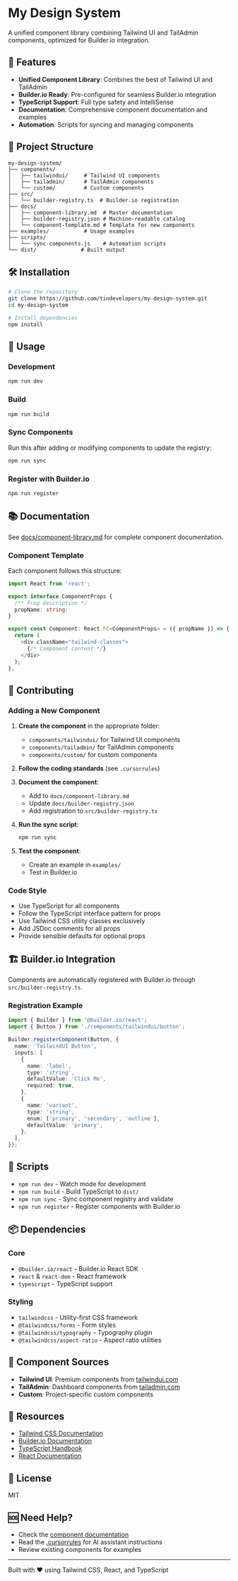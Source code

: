 # My Design System

A unified component library combining Tailwind UI and TailAdmin components, optimized for Builder.io integration.

## 🚀 Features

- **Unified Component Library**: Combines the best of Tailwind UI and TailAdmin
- **Builder.io Ready**: Pre-configured for seamless Builder.io integration
- **TypeScript Support**: Full type safety and IntelliSense
- **Documentation**: Comprehensive component documentation and examples
- **Automation**: Scripts for syncing and managing components

## 📁 Project Structure

```
my-design-system/
├── components/
│   ├── tailwindui/     # Tailwind UI components
│   ├── tailadmin/      # TailAdmin components
│   └── custom/         # Custom components
├── src/
│   └── builder-registry.ts  # Builder.io registration
├── docs/
│   ├── component-library.md  # Master documentation
│   ├── builder-registry.json # Machine-readable catalog
│   └── component-template.md # Template for new components
├── examples/           # Usage examples
├── scripts/
│   └── sync-components.js    # Automation scripts
└── dist/              # Built output
```

## 🛠️ Installation

```bash
# Clone the repository
git clone https://github.com/tindevelopers/my-design-system.git
cd my-design-system

# Install dependencies
npm install
```

## 📝 Usage

### Development

```bash
npm run dev
```

### Build

```bash
npm run build
```

### Sync Components

Run this after adding or modifying components to update the registry:

```bash
npm run sync
```

### Register with Builder.io

```bash
npm run register
```

## 📚 Documentation

See [docs/component-library.md](docs/component-library.md) for complete component documentation.

### Component Template

Each component follows this structure:

```typescript
import React from 'react';

export interface ComponentProps {
  /** Prop description */
  propName: string;
}

export const Component: React.FC<ComponentProps> = ({ propName }) => {
  return (
    <div className="tailwind-classes">
      {/* Component content */}
    </div>
  );
};
```

## 🤝 Contributing

### Adding a New Component

1. **Create the component** in the appropriate folder:
   - `components/tailwindui/` for Tailwind UI components
   - `components/tailadmin/` for TailAdmin components
   - `components/custom/` for custom components

2. **Follow the coding standards** (see `.cursorrules`)

3. **Document the component**:
   - Add to `docs/component-library.md`
   - Update `docs/builder-registry.json`
   - Add registration to `src/builder-registry.ts`

4. **Run the sync script**:
   ```bash
   npm run sync
   ```

5. **Test the component**:
   - Create an example in `examples/`
   - Test in Builder.io

### Code Style

- Use TypeScript for all components
- Follow the TypeScript interface pattern for props
- Use Tailwind CSS utility classes exclusively
- Add JSDoc comments for all props
- Provide sensible defaults for optional props

## 🏗️ Builder.io Integration

Components are automatically registered with Builder.io through `src/builder-registry.ts`.

### Registration Example

```typescript
import { Builder } from '@builder.io/react';
import { Button } from './components/tailwindui/button';

Builder.registerComponent(Button, {
  name: 'TailwindUI Button',
  inputs: [
    {
      name: 'label',
      type: 'string',
      defaultValue: 'Click Me',
      required: true,
    },
    {
      name: 'variant',
      type: 'string',
      enum: ['primary', 'secondary', 'outline'],
      defaultValue: 'primary',
    },
  ],
});
```

## 🔧 Scripts

- `npm run dev` - Watch mode for development
- `npm run build` - Build TypeScript to `dist/`
- `npm run sync` - Sync component registry and validate
- `npm run register` - Register components with Builder.io

## 📦 Dependencies

### Core
- `@builder.io/react` - Builder.io React SDK
- `react` & `react-dom` - React framework
- `typescript` - TypeScript support

### Styling
- `tailwindcss` - Utility-first CSS framework
- `@tailwindcss/forms` - Form styles
- `@tailwindcss/typography` - Typography plugin
- `@tailwindcss/aspect-ratio` - Aspect ratio utilities

## 🎨 Component Sources

- **Tailwind UI**: Premium components from [tailwindui.com](https://tailwindui.com)
- **TailAdmin**: Dashboard components from [tailadmin.com](https://tailadmin.com)
- **Custom**: Project-specific custom components

## 📖 Resources

- [Tailwind CSS Documentation](https://tailwindcss.com/docs)
- [Builder.io Documentation](https://www.builder.io/c/docs/developers)
- [TypeScript Handbook](https://www.typescriptlang.org/docs/)
- [React Documentation](https://react.dev/)

## 📄 License

MIT

## 🆘 Need Help?

- Check the [component documentation](docs/component-library.md)
- Read the [.cursorrules](.cursorrules) for AI assistant instructions
- Review existing components for examples

---

Built with ❤️ using Tailwind CSS, React, and TypeScript
